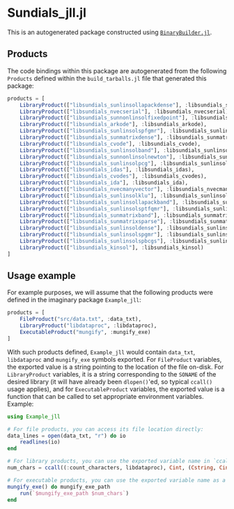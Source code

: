 # Sundials_jll.jl

This is an autogenerated package constructed using [`BinaryBuilder.jl`](https://github.com/JuliaPackaging/BinaryBuilder.jl).

## Products

The code bindings within this package are autogenerated from the following `Products` defined within the `build_tarballs.jl` file that generated this package:

```julia
products = [
    LibraryProduct(["libsundials_sunlinsollapackdense"], :libsundials_sunlinsollapackdense),
    LibraryProduct(["libsundials_nvecserial"], :libsundials_nvecserial),
    LibraryProduct(["libsundials_sunnonlinsolfixedpoint"], :libsundials_sunnonlinsolfixedpoint),
    LibraryProduct(["libsundials_arkode"], :libsundials_arkode),
    LibraryProduct(["libsundials_sunlinsolspfgmr"], :libsundials_sunlinsolspfgmr),
    LibraryProduct(["libsundials_sunmatrixdense"], :libsundials_sunmatrixdense),
    LibraryProduct(["libsundials_cvode"], :libsundials_cvode),
    LibraryProduct(["libsundials_sunlinsolband"], :libsundials_sunlinsolband),
    LibraryProduct(["libsundials_sunnonlinsolnewton"], :libsundials_sunnonlinsolnewton),
    LibraryProduct(["libsundials_sunlinsolpcg"], :libsundials_sunlinsolpcg),
    LibraryProduct(["libsundials_idas"], :libsundials_idas),
    LibraryProduct(["libsundials_cvodes"], :libsundials_cvodes),
    LibraryProduct(["libsundials_ida"], :libsundials_ida),
    LibraryProduct(["libsundials_nvecmanyvector"], :libsundials_nvecmanyvector),
    LibraryProduct(["libsundials_sunlinsolklu"], :libsundials_sunlinsolklu),
    LibraryProduct(["libsundials_sunlinsollapackband"], :libsundials_sunlinsollapackband),
    LibraryProduct(["libsundials_sunlinsolsptfqmr"], :libsundials_sunlinsolsptfqmr),
    LibraryProduct(["libsundials_sunmatrixband"], :libsundials_sunmatrixband),
    LibraryProduct(["libsundials_sunmatrixsparse"], :libsundials_sunmatrixsparse),
    LibraryProduct(["libsundials_sunlinsoldense"], :libsundials_sunlinsoldense),
    LibraryProduct(["libsundials_sunlinsolspgmr"], :libsundials_sunlinsolspgmr),
    LibraryProduct(["libsundials_sunlinsolspbcgs"], :libsundials_sunlinsolspbcgs),
    LibraryProduct(["libsundials_kinsol"], :libsundials_kinsol)
]
```

## Usage example

For example purposes, we will assume that the following products were defined in the imaginary package `Example_jll`:

```julia
products = [
    FileProduct("src/data.txt", :data_txt),
    LibraryProduct("libdataproc", :libdataproc),
    ExecutableProduct("mungify", :mungify_exe)
]
```

With such products defined, `Example_jll` would contain `data_txt`, `libdataproc` and `mungify_exe` symbols exported. For `FileProduct` variables, the exported value is a string pointing to the location of the file on-disk.  For `LibraryProduct` variables, it is a string corresponding to the `SONAME` of the desired library (it will have already been `dlopen()`'ed, so typical `ccall()` usage applies), and for `ExecutableProduct` variables, the exported value is a function that can be called to set appropriate environment variables.  Example:

```julia
using Example_jll

# For file products, you can access its file location directly:
data_lines = open(data_txt, "r") do io
    readlines(io)
end

# For library products, you can use the exported variable name in `ccall()` invocations directly
num_chars = ccall((:count_characters, libdataproc), Cint, (Cstring, Cint), data_lines[1], length(data_lines[1]))

# For executable products, you can use the exported variable name as a function that you can call
mungify_exe() do mungify_exe_path
    run(`$mungify_exe_path $num_chars`)
end
```

